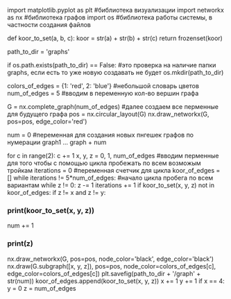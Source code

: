 import matplotlib.pyplot as plt #библиотека визуализации
import networkx as nx #библиотека графов
import os #библиотека работы системы, в частности создания файлов

def koor_to_set(a, b, c):
koor = str(a) + str(b) + str(c)
return frozenset(koor)

path_to_dir = 'graphs'

if os.path.exists(path_to_dir) == False: #это проверка на наличие папки graphs, если есть то уже новую создавать не будет
os.mkdir(path_to_dir)

colors_of_edges = {1: 'red', 2: 'blue'} #небольшой словарь цветов
num_of_edges = 5 #вводим в переменную кол-во вершин графа

G = nx.complete_graph(num_of_edges) #далее создаем все перменные для будущего графа
pos = nx.circular_layout(G)
nx.draw_networkx(G, pos=pos, edge_color='red')

num = 0 #переменная для создания новых пнгешек графов по нумерации graph1 ... graph + num

for c in range(2):
c += 1
x, y, z = 0, 1, num_of_edges #вводим перменные для того чтобы с помощью цикла пробежать по всем возможым тройкам
iterations = 0 #переменная счетчик для цикла
koor_of_edges = []
while iterations != 5*num_of_edges: #начало цикла пробега по всем вариантам
while z != 0:
z -= 1
iterations += 1
if koor_to_set(x, y, z) not in koor_of_edges:
if z != x and z != y:
### print(koor_to_set(x, y, z))
num += 1
### print(z)
nx.draw_networkx(G, pos=pos, node_color='black', edge_color='black')
nx.draw(G.subgraph([x, y, z]), pos=pos, node_color=colors_of_edges[c], edge_color=colors_of_edges[c])
plt.savefig(path_to_dir + '/graph' + str(num))
koor_of_edges.append(koor_to_set(x, y, z))
x += 1
y += 1
if x == 4:
y = 0
z = num_of_edges
